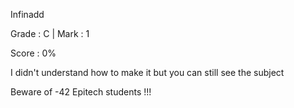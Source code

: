 Infinadd

Grade : C | Mark : 1

Score : 0%

I didn't understand how to make it but you can still see the subject

Beware of -42 Epitech students !!!
